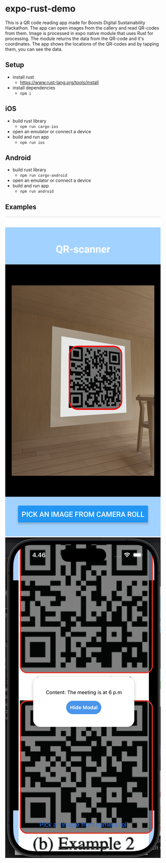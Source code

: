 # expo-rust-demo

This is a QR code reading app made for Boosts Digital Sustainability Hackathon.
The app can open images from the callery and read QR-codes from them.
Image is processed in expo native module that uses Rust for processing.
The module returns the data from the QR-code and it's coordinates.
The app shows the locations of the QR-codes and by tapping them, you can see the data.

## Setup
- install rust
	- https://www.rust-lang.org/tools/install
- install dependencies
	- `npm i`

## iOS

- build rust library
	- `npm run cargo-ios`
- open an emulator or connect a device
- build and run app
	- `npm run ios`

## Android

- build rust library
	- `npm run cargo-android`
- open an emulator or connect a device
- build and run app
	- `npm run android`


## Examples
![Android](img/android1.png)
![iPhone](img/ios2.png)
